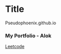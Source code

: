 # Title
Pseudophoenix.github.io
### My Portfolio - Alok

[Leetcode](https://leetcode.com/u/pseudophoenix/)
